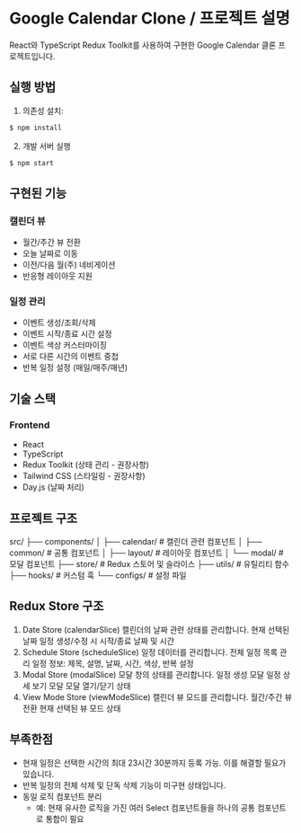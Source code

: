 # Google Calendar Clone / 프로젝트 설명

React와 TypeScript Redux Toolkit를 사용하여 구현한 Google Calendar 클론 프로젝트입니다.

## 실행 방법

1. 의존성 설치:

```bash
$ npm install
```

2. 개발 서버 실행

```bash
$ npm start
```

## 구현된 기능

### 캘린더 뷰

- 월간/주간 뷰 전환
- 오늘 날짜로 이동
- 이전/다음 월(주) 네비게이션
- 반응형 레이아웃 지원

### 일정 관리

- 이벤트 생성/조회/삭제
- 이벤트 시작/종료 시간 설정
- 이벤트 색상 커스터마이징
- 서로 다른 시간의 이벤트 중첩
- 반복 일정 설정 (매일/매주/매년)

## 기술 스택

### Frontend

- React
- TypeScript
- Redux Toolkit (상태 관리 - 권장사항)
- Tailwind CSS (스타일링 - 권장사항)
- Day.js (날짜 처리)

## 프로젝트 구조

src/
├── components/
│ ├── calendar/ # 캘린더 관련 컴포넌트
│ ├── common/ # 공통 컴포넌트
│ ├── layout/ # 레이아웃 컴포넌트
│ └── modal/ # 모달 컴포넌트
├── store/ # Redux 스토어 및 슬라이스
├── utils/ # 유틸리티 함수
├── hooks/ # 커스텀 훅
└── configs/ # 설정 파일

## Redux Store 구조

1. Date Store (calendarSlice)
   캘린더의 날짜 관련 상태를 관리합니다.
   현재 선택된 날짜
   일정 생성/수정 시 시작/종료 날짜 및 시간
2. Schedule Store (scheduleSlice)
   일정 데이터를 관리합니다.
   전체 일정 목록 관리
   일정 정보: 제목, 설명, 날짜, 시간, 색상, 반복 설정
3. Modal Store (modalSlice)
   모달 창의 상태를 관리합니다.
   일정 생성 모달
   일정 상세 보기 모달
   모달 열기/닫기 상태
4. View Mode Store (viewModeSlice)
   캘린더 뷰 모드를 관리합니다.
   월간/주간 뷰 전환
   현재 선택된 뷰 모드 상태

## 부족한점

- 현재 일정은 선택한 시간의 최대 23시간 30분까지 등록 가능. 이를 해결할 필요가 있습니다.
- 반복 일정의 전체 삭제 및 단독 삭제 기능이 미구현 상태입니다.
- 동일 로직 컴포넌트 분리
  - 예: 현재 유사한 로직을 가진 여러 Select 컴포넌트들을 하나의 공통 컴포넌트로 통합이 필요
